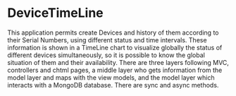 # DeviceTimeLine
This application permits create Devices and history of them according to their Serial Numbers, using different status and time intervals. These information is shown in a TimeLine chart to visualize globally the status of different devices simultaneously, so it is possible to know the global situation of them and their availability.
There are three layers following MVC, controllers and chtml pages, a middle layer who gets information from the model layer and maps with the view models, and the model layer which interacts with a MongoDB database. There are sync and async methods.

